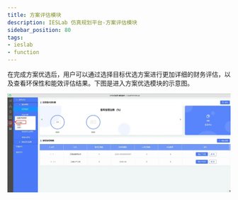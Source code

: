 ```yaml
---
title: 方案评估模块
description: IESLab 仿真规划平台-方案评估模块
sidebar_position: 80
tags:
- ieslab
- function
---
```


在完成方案优选后，用户可以通过选择目标优选方案进行更加详细的财务评估，以及查看环保性和能效评估结果。下图是进入方案优选模块的示意图。

![方案优选模块的入口 =x700](./eval_entry.jpg "方案优选模块的入口")